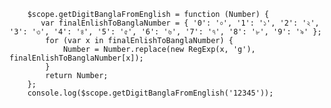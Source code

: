         $scope.getDigitBanglaFromEnglish = function (Number) {
           var finalEnlishToBanglaNumber = { '0': '০', '1': '১', '2': '২', '3': '৩', '4': '৪', '5': '৫', '6': '৬', '7': '৭', '8': '৮', '9': '৯' };
            for (var x in finalEnlishToBanglaNumber) {
                Number = Number.replace(new RegExp(x, 'g'), finalEnlishToBanglaNumber[x]);
            }
            return Number;
        };
        console.log($scope.getDigitBanglaFromEnglish('12345'));
